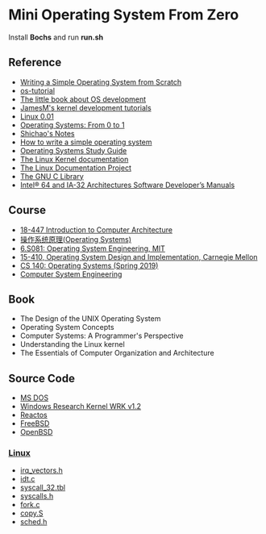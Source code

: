 # Mini Operating System From Zero

Install **Bochs** and run **run.sh**

## Reference

* [Writing a Simple Operating System from Scratch](http://www.cs.bham.ac.uk/~exr/lectures/opsys/10_11/lectures/os-dev.pdf)
* [os-tutorial](https://github.com/cfenollosa/os-tutorial)
* [The little book about OS development](https://littleosbook.github.io/)
* [JamesM's kernel development tutorials](http://www.jamesmolloy.co.uk/tutorial_html/index.html)
* [Linux 0.01](https://mirrors.edge.kernel.org/pub/linux/kernel/Historic/)
* [Operating Systems: From 0 to 1](https://tuhdo.github.io/os01/)
* [Shichao's Notes](https://notes.shichao.io)
* [How to write a simple operating system](http://mikeos.sourceforge.net/write-your-own-os.html)
* [Operating Systems Study Guide](http://faculty.salina.k-state.edu/tim/ossg)
* [The Linux Kernel documentation](https://www.kernel.org/doc/html/latest/)
* [The Linux Documentation Project](https://www.tldp.org)
* [The GNU C Library](https://www.gnu.org/software/libc/manual/html_node)
* [Intel® 64 and IA-32 Architectures Software Developer’s Manuals](https://software.intel.com/en-us/articles/intel-sdm)

## Course

* [18-447 Introduction to Computer Architecture](https://www.ece.cmu.edu/~ece447/)
* [操作系统原理(Operating Systems)](https://www.coursera.org/learn/os-pku)
* [6.S081: Operating System Engineering, MIT](https://pdos.csail.mit.edu/6.828/)
* [15-410, Operating System Design and Implementation, Carnegie Mellon](https://www.cs.cmu.edu/~410/)
* [CS 140: Operating Systems (Spring 2019)](http://web.stanford.edu/~ouster/cgi-bin/cs140-spring19/index.php)
* [Computer System Engineering](https://ocw.mit.edu/courses/electrical-engineering-and-computer-science/6-033-computer-system-engineering-spring-2018/)

## Book

* The Design of the UNIX Operating System
* Operating System Concepts
* Computer Systems: A Programmer's Perspective
* Understanding the Linux kernel
* The Essentials of Computer Organization and Architecture

## Source Code

* [MS DOS](https://github.com/microsoft/MS-DOS)
* [Windows Research Kernel WRK v1.2](http://gate.upm.ro/os/LABs/Windows_OS_Internals_Curriculum_Resource_Kit-ACADEMIC/WindowsResearchKernel-WRK/)
* [Reactos](https://github.com/reactos/reactos)
* [FreeBSD](https://github.com/freebsd/freebsd)
* [OpenBSD](https://www.openbsd.org/)

### [Linux](https://github.com/torvalds/linux)

* [irq_vectors.h](https://github.com/torvalds/linux/blob/master/arch/x86/include/asm/irq_vectors.h)
* [idt.c](https://github.com/torvalds/linux/blob/master/arch/x86/kernel/idt.c)
* [syscall_32.tbl](https://github.com/torvalds/linux/blob/master/arch/x86/entry/syscalls/syscall_32.tbl)
* [syscalls.h](https://github.com/torvalds/linux/blob/master/include/linux/syscalls.h)
* [fork.c](https://github.com/torvalds/linux/blob/master/kernel/fork.c)
* [copy.S](https://github.com/torvalds/linux/blob/master/arch/x86/boot/copy.S)
* [sched.h](https://github.com/torvalds/linux/blob/master/include/linux/sched.h)
